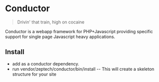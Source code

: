 # Conductor
> Drivin' that train, high on cocaine

Conductor is a webapp framework for PHP+Javascript providing specific support
for single page Javascript heavy applications.

## Install

 -  add as a conductor dependency.
 -  run vendor/zeptech/conductor/bin/install -- This will create a skeleton
    structure for your site




